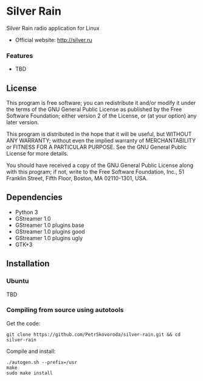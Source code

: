 Silver Rain
===========

Silver Rain radio application for Linux
* Official website: http://silver.ru

### Features
* TBD

License
-------
This program is free software; you can redistribute it and/or modify it under the terms of the GNU
General Public License as published by the Free Software Foundation; either version 2 of the
License, or (at your option) any later version.

This program is distributed in the hope that it will be useful, but WITHOUT ANY WARRANTY; without
even the implied warranty of MERCHANTABILITY or FITNESS FOR A PARTICULAR PURPOSE.  See the GNU
General Public License for more details.

You should have received a copy of the GNU General Public License along with this program; if not,
write to the Free Software Foundation, Inc., 51 Franklin Street, Fifth Floor, Boston, MA 02110-1301,
USA.

Dependencies
------------
* Python 3
* GStreamer 1.0
* GStreamer 1.0 plugins base
* GStreamer 1.0 plugins good
* GStreamer 1.0 plugins ugly
* GTK+3

Installation
------------
### Ubuntu
TBD

### Compiling from source using autotools

Get the code:

    git clone https://github.com/PetrSkovoroda/silver-rain.git && cd silver-rain

Compile and install:

    ./autogen.sh --prefix=/usr
    make
    sudo make install
